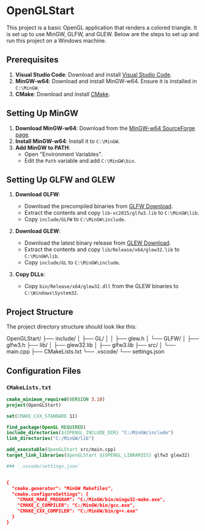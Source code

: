 # OpenGLStart

This project is a basic OpenGL application that renders a colored triangle. It is set up to use MinGW, GLFW, and GLEW. Below are the steps to set up and run this project on a Windows machine.

## Prerequisites

1. **Visual Studio Code**: Download and install [Visual Studio Code](https://code.visualstudio.com/).
2. **MinGW-w64**: Download and install MinGW-w64. Ensure it is installed in `C:\MinGW`.
3. **CMake**: Download and install [CMake](https://cmake.org/download/).

## Setting Up MinGW

1. **Download MinGW-w64**: Download from the [MinGW-w64 SourceForge page](https://sourceforge.net/projects/mingw-w64/files/).
2. **Install MinGW-w64**: Install it to `C:\MinGW`.
3. **Add MinGW to PATH**:
   - Open "Environment Variables".
   - Edit the `Path` variable and add `C:\MinGW\bin`.

## Setting Up GLFW and GLEW

1. **Download GLFW**:
   - Download the precompiled binaries from [GLFW Download](https://www.glfw.org/download.html).
   - Extract the contents and copy `lib-vc2015/glfw3.lib` to `C:\MinGW\lib`.
   - Copy `include/GLFW` to `C:\MinGW\include`.

2. **Download GLEW**:
   - Download the latest binary release from [GLEW Download](http://glew.sourceforge.net/).
   - Extract the contents and copy `lib/Release/x64/glew32.lib` to `C:\MinGW\lib`.
   - Copy `include/GL` to `C:\MinGW\include`.

3. **Copy DLLs**:
   - Copy `bin/Release/x64/glew32.dll` from the GLEW binaries to `C:\Windows\System32`.

## Project Structure

The project directory structure should look like this:

OpenGLStart/
├── include/
│ ├── GL/
│ │ ├── glew.h
│ └── GLFW/
│ ├── glfw3.h
├── lib/
│ ├── glew32.lib
│ ├── glfw3.lib
├── src/
│ └── main.cpp
├── CMakeLists.txt
└── .vscode/
└── settings.json


## Configuration Files

### `CMakeLists.txt`

```cmake
cmake_minimum_required(VERSION 3.10)
project(OpenGLStart)

set(CMAKE_CXX_STANDARD 11)

find_package(OpenGL REQUIRED)
include_directories(${OPENGL_INCLUDE_DIR} "C:/MinGW/include")
link_directories("C:/MinGW/lib")

add_executable(OpenGLStart src/main.cpp)
target_link_libraries(OpenGLStart ${OPENGL_LIBRARIES} glfw3 glew32)

### `.vscode/settings.json`


{
  "cmake.generator": "MinGW Makefiles",
  "cmake.configureSettings": {
    "CMAKE_MAKE_PROGRAM": "C:/MinGW/bin/mingw32-make.exe",
    "CMAKE_C_COMPILER": "C:/MinGW/bin/gcc.exe",
    "CMAKE_CXX_COMPILER": "C:/MinGW/bin/g++.exe"
  }
}